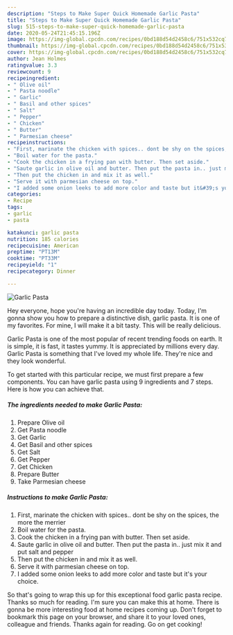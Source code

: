 ```yaml
---
description: "Steps to Make Super Quick Homemade Garlic Pasta"
title: "Steps to Make Super Quick Homemade Garlic Pasta"
slug: 515-steps-to-make-super-quick-homemade-garlic-pasta
date: 2020-05-24T21:45:15.196Z
image: https://img-global.cpcdn.com/recipes/0bd188d54d2458c6/751x532cq70/garlic-pasta-recipe-main-photo.jpg
thumbnail: https://img-global.cpcdn.com/recipes/0bd188d54d2458c6/751x532cq70/garlic-pasta-recipe-main-photo.jpg
cover: https://img-global.cpcdn.com/recipes/0bd188d54d2458c6/751x532cq70/garlic-pasta-recipe-main-photo.jpg
author: Jean Holmes
ratingvalue: 3.3
reviewcount: 9
recipeingredient:
- " Olive oil"
- " Pasta noodle"
- " Garlic"
- " Basil and other spices"
- " Salt"
- " Pepper"
- " Chicken"
- " Butter"
- " Parmesian cheese"
recipeinstructions:
- "First, marinate the chicken with spices.. dont be shy on the spices, the more the merrier"
- "Boil water for the pasta."
- "Cook the chicken in a frying pan with butter. Then set aside."
- "Saute garlic in olive oil and butter. Then put the pasta in.. just mix it and put salt and pepper"
- "Then put the chicken in and mix it as well."
- "Serve it with parmesian cheese on top."
- "I added some onion leeks to add more color and taste but it&#39;s your choice."
categories:
- Recipe
tags:
- garlic
- pasta

katakunci: garlic pasta 
nutrition: 185 calories
recipecuisine: American
preptime: "PT13M"
cooktime: "PT33M"
recipeyield: "1"
recipecategory: Dinner

---
```



![Garlic Pasta](https://img-global.cpcdn.com/recipes/0bd188d54d2458c6/751x532cq70/garlic-pasta-recipe-main-photo.jpg)

Hey everyone, hope you're having an incredible day today. Today, I'm gonna show you how to prepare a distinctive dish, garlic pasta. It is one of my favorites. For mine, I will make it a bit tasty. This will be really delicious.

Garlic Pasta is one of the most popular of recent trending foods on earth. It is simple, it is fast, it tastes yummy. It is appreciated by millions every day. Garlic Pasta is something that I've loved my whole life. They're nice and they look wonderful.




To get started with this particular recipe, we must first prepare a few components. You can have garlic pasta using 9 ingredients and 7 steps. Here is how you can achieve that.

<!--inarticleads1-->

##### The ingredients needed to make Garlic Pasta:

1. Prepare  Olive oil
1. Get  Pasta noodle
1. Get  Garlic
1. Get  Basil and other spices
1. Get  Salt
1. Get  Pepper
1. Get  Chicken
1. Prepare  Butter
1. Take  Parmesian cheese




<!--inarticleads2-->

##### Instructions to make Garlic Pasta:

1. First, marinate the chicken with spices.. dont be shy on the spices, the more the merrier
1. Boil water for the pasta.
1. Cook the chicken in a frying pan with butter. Then set aside.
1. Saute garlic in olive oil and butter. Then put the pasta in.. just mix it and put salt and pepper
1. Then put the chicken in and mix it as well.
1. Serve it with parmesian cheese on top.
1. I added some onion leeks to add more color and taste but it&#39;s your choice.




So that's going to wrap this up for this exceptional food garlic pasta recipe. Thanks so much for reading. I'm sure you can make this at home. There is gonna be more interesting food at home recipes coming up. Don't forget to bookmark this page on your browser, and share it to your loved ones, colleague and friends. Thanks again for reading. Go on get cooking!
